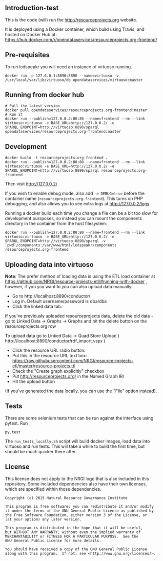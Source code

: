 
Introduction-test
------------

This is the code (will) run the http://resourceprojects.org website.

It is deployed using a Docker container, which build using Travis, and hosted on Docker Hub at:
https://hub.docker.com/r/opendataservices/resourceprojects.org-frontend/

Pre-requisites
--------------

To run lodspeakr you will need an instance of virtuoso running.

```
docker run -p 127.0.0.1:8890:8890 --name=virtuoso -v /usr/local/var/lib/virtuoso/db opendataservices/virtuoso:master
```

Running from docker hub
-----------------------

```
# Pull the latest version
docker pull opendataservices/resourceprojects.org-frontend:master
# Run it
docker run --publish=127.0.0.2:80:80 --name=frontend --rm --link virtuoso:virtuoso -e BASE_URL=http://127.0.0.2/ -e SPARQL_ENDPOINT=http://virtuoso:8890/sparql opendataservices/resourceprojects.org-frontend:master
```

Development
-----------

```
docker build -t resourceprojects.org-frontend .
docker run --publish=127.0.0.2:80:80 --name=frontend --rm --link virtuoso:virtuoso -e BASE_URL=http://127.0.0.2/ -e SPARQL_ENDPOINT=http://virtuoso:8890/sparql resourceprojects.org-frontend
```

Then visit http://127.0.0.2/

If you wish to enable debug mode, also add `-e DEBUG=true` before the container name (`resourceprojects.org-frontend`). This turns on PHP debugging, and also allows you to see extra logs at http://127.0.0.2/logs

Running a docker build each time you change a file can be a bit too slow for development pursposes, so instead you can mount the components directory in the container from the host filesystem:

```
docker run --publish=127.0.0.2:80:80 --name=frontend --rm --link virtuoso:virtuoso -e BASE_URL=http://127.0.0.2/ -e SPARQL_ENDPOINT=http://virtuoso:8890/sparql -v `pwd`/components:/var/www/html/lodspeakr/components resourceprojects.org-frontend
```

Uploading data into virtuoso
----------------------------

**Note:** The prefer method of loading data is using the ETL load container at https://github.com/NRGI/resource-projects-etl/#running-with-docker , however, if you you want to you can also upload data manually.

* Go to http://localhost:8890/conductor/
* Log in. Default username/password is dba/dba
* Click the linked data tab.

If you've previously uploaded resourceprojects data, delete the old data - go to Linked Data -> Graphs -> Graphs and hit the delete button on the resourceprojects.org row

To upload data go to Linked Data -> Quad Store Upload ( http://localhost:8890/conductor/rdf_import.vspx )

* Click the resource URL radio button.
* Put this in the resource URL text box: https://raw.githubusercontent.com/NRGI/resource-projects-etl/master/resource-projects.ttl
* Check the "Create graph explicitly" checkbox
* Put http://resourceprojects.org/ in the Named Graph IRI
* Hit the upload button

(If you've generated the data locally, you can use the "File" option instead).

Tests
-----

There are some selenium tests that can be run against the interface using pytest.
Run 

```
py.test
```

The `run_tests_locally.sh` script will build docker images, load data into virtuoso and run tests.
This will take a while to build the first time, but should be much quicker there after.

License
-------

This license does not apply to the NRGI logo that is also included in this repository. Some included dependencies also have their own licenses, which are specified within those dependencies.

```
Copyright (c) 2015 Natural Resource Governance Institute

This program is free software: you can redistribute it and/or modify
it under the terms of the GNU General Public License as published by
the Free Software Foundation, either version 3 of the License, or
(at your option) any later version.

This program is distributed in the hope that it will be useful,
but WITHOUT ANY WARRANTY; without even the implied warranty of
MERCHANTABILITY or FITNESS FOR A PARTICULAR PURPOSE.  See the
GNU General Public License for more details.

You should have received a copy of the GNU General Public License
along with this program.  If not, see <http://www.gnu.org/licenses/>.
```
